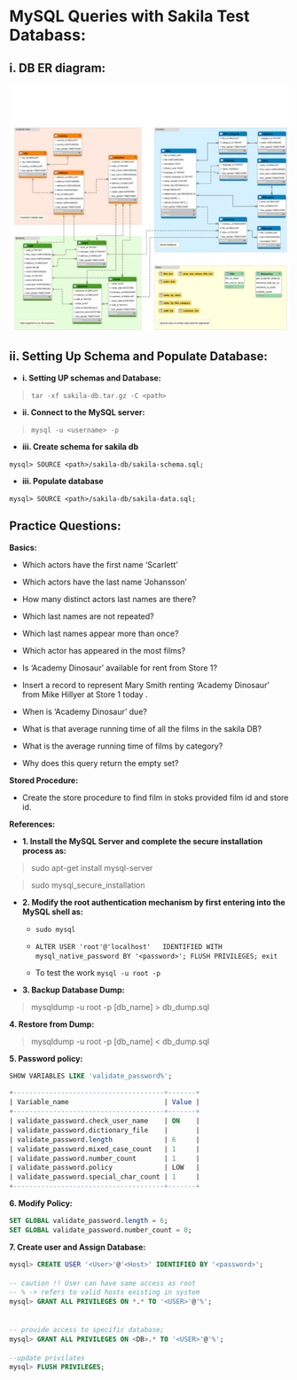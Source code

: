 # MySQL Queries with Sakila Test Databass:


## i. DB ER diagram:

![Sakila ER](./sakila_erd.png)




## ii. Setting Up Schema and Populate Database:

- **i. Setting UP schemas and Database:**

> ``tar -xf sakila-db.tar.gz -C <path>``

- **ii. Connect to the MySQL server:**

> ``mysql -u <username> -p``

- **iii. Create schema for sakila db**

``mysql> SOURCE <path>/sakila-db/sakila-schema.sql;``

- **iii. Populate database**

``mysql> SOURCE <path>/sakila-db/sakila-data.sql;``



## Practice Questions:

**Basics:**

- Which actors have the first name ‘Scarlett’

- Which actors have the last name ‘Johansson’

- How many distinct actors last names are there?

- Which last names are not repeated?

- Which last names appear more than once?

- Which actor has appeared in the most films?

- Is ‘Academy Dinosaur’ available for rent from Store 1?

- Insert a record to represent Mary Smith renting ‘Academy Dinosaur’ from Mike Hillyer at Store 1 today .

- When is ‘Academy Dinosaur’ due?

- What is that average running time of all the films in the sakila DB?

- What is the average running time of films by category?

- Why does this query return the empty set?

**Stored Procedure:**
- Create the store procedure to find film in stoks provided film id and store id.

**References:**

- **1. Install the MySQL Server and complete the secure installation process as:**

> sudo apt-get install mysql-server

> sudo mysql_secure_installation

- **2. Modify the root authentication mechanism by first entering into the MySQL shell as:**

    - ``sudo mysql``

    - ``ALTER USER 'root'@'localhost'   IDENTIFIED WITH mysql_native_password BY
    '<password>';
    FLUSH PRIVILEGES;
    exit``

    - To test the work ``mysql -u root -p``

- **3. Backup Database Dump:**

> mysqldump -u root -p [db_name] > db_dump.sql


**4. Restore from Dump:**

> mysqldump -u root -p [db_name] < db_dump.sql

**5. Password policy:**

```sql
SHOW VARIABLES LIKE 'validate_password%';
```

```sql
+--------------------------------------+-------+
| Variable_name                        | Value |
+--------------------------------------+-------+
| validate_password.check_user_name    | ON    |
| validate_password.dictionary_file    |       |
| validate_password.length             | 6     |
| validate_password.mixed_case_count   | 1     |
| validate_password.number_count       | 1     |
| validate_password.policy             | LOW   |
| validate_password.special_char_count | 1     |
+--------------------------------------+-------+
```

**6. Modify Policy:**

```sql
SET GLOBAL validate_password.length = 6;
SET GLOBAL validate_password.number_count = 0;
```

**7. Create user and Assign Database:**

```sql
mysql> CREATE USER '<User>'@'<Host>' IDENTIFIED BY '<password>';

-- caution !! User can have same access as root
-- % -> refers to valid hosts existing in system
mysql> GRANT ALL PRIVILEGES ON *.* TO '<USER>'@'%';


-- provide access to specific database;
mysql> GRANT ALL PRIVILEGES ON <DB>.* TO '<USER>'@'%';

--update privilates
mysql> FLUSH PRIVILEGES;
```